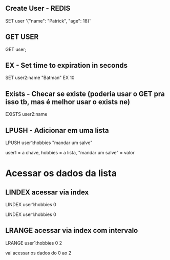 ## Create User - REDIS

  SET user '{"name": "Patrick", "age": 18}'

## GET USER

  GET user;

## EX - Set time to expiration in seconds

SET user2:name "Batman" EX 10

## Exists - Checar se existe (poderia usar o GET pra isso tb, mas é melhor usar o exists ne)

  EXISTS user2:name

## LPUSH - Adicionar em uma lista

  LPUSH user1:hobbies "mandar um salve"

  user1 = a chave, hobbies = a lista, "mandar um salve" = valor

# Acessar os dados da lista

## LINDEX acessar via index
  LINDEX user1:hobbies 0

  LINDEX user1:hobbies 0

## LRANGE acessar via index com intervalo

  LRANGE user1:hobbies 0 2

  vai acessar os dados do 0 ao 2

